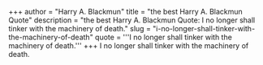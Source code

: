 +++
author = "Harry A. Blackmun"
title = "the best Harry A. Blackmun Quote"
description = "the best Harry A. Blackmun Quote: I no longer shall tinker with the machinery of death."
slug = "i-no-longer-shall-tinker-with-the-machinery-of-death"
quote = '''I no longer shall tinker with the machinery of death.'''
+++
I no longer shall tinker with the machinery of death.
